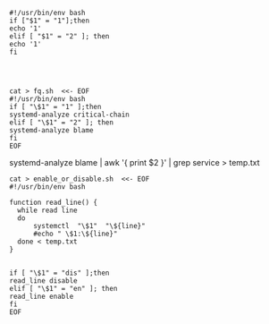 ```shell
#!/usr/bin/env bash
if ["$1" = "1"];then
echo '1'
elif [ "$1" = "2" ]; then
echo '1'
fi




cat > fq.sh  <<- EOF
#!/usr/bin/env bash
if [ "\$1" = "1" ];then
systemd-analyze critical-chain
elif [ "\$1" = "2" ]; then
systemd-analyze blame
fi
EOF
```

systemd-analyze blame | awk '{ print $2  }' | grep service > temp.txt



```shell
cat > enable_or_disable.sh  <<- EOF
#!/usr/bin/env bash

function read_line() {
  while read line
  do
      systemctl  "\$1"  "\${line}"
      #echo " \$1:\${line}"
  done < temp.txt
}


if [ "\$1" = "dis" ];then
read_line disable
elif [ "\$1" = "en" ]; then
read_line enable
fi
EOF
```
